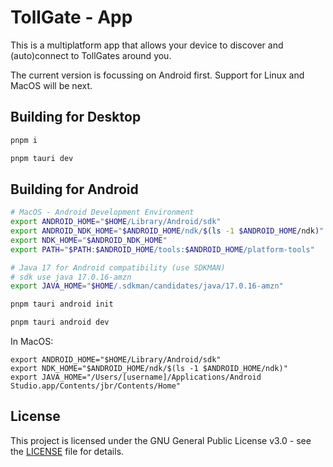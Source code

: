 # TollGate - App

This is a multiplatform app that allows your device to discover and (auto)connect to TollGates around you.

The current version is focussing on Android first. Support for Linux and MacOS will be next.

## Building for Desktop

```bash
pnpm i

pnpm tauri dev
```

## Building for Android

```bash
# MacOS - Android Development Environment
export ANDROID_HOME="$HOME/Library/Android/sdk"
export ANDROID_NDK_HOME="$ANDROID_HOME/ndk/$(ls -1 $ANDROID_HOME/ndk)"
export NDK_HOME="$ANDROID_NDK_HOME"
export PATH="$PATH:$ANDROID_HOME/tools:$ANDROID_HOME/platform-tools"

# Java 17 for Android compatibility (use SDKMAN)
# sdk use java 17.0.16-amzn
export JAVA_HOME="$HOME/.sdkman/candidates/java/17.0.16-amzn"

pnpm tauri android init

pnpm tauri android dev
```


In MacOS:
```shell
export ANDROID_HOME="$HOME/Library/Android/sdk"
export NDK_HOME="$ANDROID_HOME/ndk/$(ls -1 $ANDROID_HOME/ndk)"
export JAVA_HOME="/Users/[username]/Applications/Android Studio.app/Contents/jbr/Contents/Home"
```

## License
This project is licensed under the GNU General Public License v3.0 - see the [LICENSE](LICENSE) file for details.
